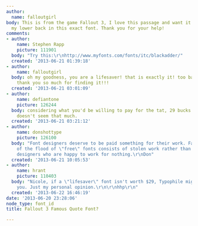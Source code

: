 ```yaml
---
author:
  name: falloutgirl
body: This is from the game Fallout 3, I love this passage and want it tattooed on
  my lower back in this exact font. Thank you for your help!
comments:
- author:
    name: Stephen Rapp
    picture: 111901
  body: "Try this:\r\nhttp://www.myfonts.com/fonts/itc/blackadder/"
  created: '2013-06-21 01:39:18'
- author:
    name: falloutgirl
  body: oh my goodness, you are a lifesaver! that is exactly it! too bad its $29 but
    thank you so much for finding it!!!
  created: '2013-06-21 03:01:09'
- author:
    name: defiantone
    picture: 126244
  body: considering what you'd be willing to pay for the tat, 29 bucks to do it right
    doesn't seem that much.
  created: '2013-06-21 03:21:12'
- author:
    name: donshottype
    picture: 126100
  body: "Font designers deserve to be paid something for their work. Far too much
    of the flood of \"free\" fonts consists of stolen work rather than gifts from
    designers who are happy to work for nothing.\r\nDon"
  created: '2013-06-21 10:05:53'
- author:
    name: hrant
    picture: 110403
  body: "Nicole, if a \"lifesaver\" font isn't worth $29, Typophile might not be for
    you. Just my personal opinion.\r\n\r\nhhp\r\n"
  created: '2013-06-22 16:46:19'
date: '2013-06-20 23:28:06'
node_type: font_id
title: Fallout 3 Famous Quote Font?

---
```

